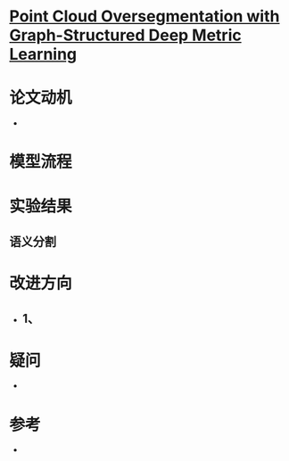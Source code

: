 # [Point Cloud Oversegmentation with Graph-Structured Deep Metric Learning](http://openaccess.thecvf.com/content_cvpr_2018/papers/Landrieu_Large-Scale_Point_Cloud_CVPR_2018_paper.pdf)


# 论文动机
- 

# 模型流程


# 实验结果

## 语义分割

# 改进方向
- 1、
  - 
# 疑问
- 

# 参考
- 
